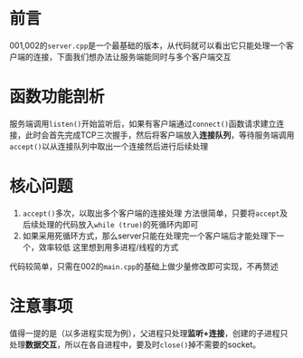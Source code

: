 # 前言

001,002的`server.cpp`是一个最基础的版本，从代码就可以看出它只能处理一个客户端的连接，下面我们想办法让服务端能同时与多个客户端交互

# 函数功能剖析
服务端调用`listen()`开始监听后，如果有客户端通过`connect()`函数请求建立连接，此时会首先完成TCP三次握手，然后将客户端放入**连接队列**，等待服务端调用`accept()`以从连接队列中取出一个连接然后进行后续处理

# 核心问题

1. `accept()`多次，以取出多个客户端的连接处理
  方法很简单，只要将`accept`及后续处理的代码放入`while (true)`的死循环内即可
2. 如果采用死循环方式，那么server只能在处理完一个客户端后才能处理下一个，效率较低
  这里想到用多进程/线程的方式

代码较简单，只需在002的`main.cpp`的基础上做少量修改即可实现，不再赘述

# 注意事项
值得一提的是（以多进程实现为例），父进程只处理**监听+连接**，创建的子进程只处理**数据交互**，所以在各自进程中，要及时`close()`掉不需要的socket。